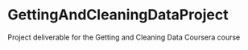 # GettingAndCleaningDataProject
Project deliverable for the Getting and Cleaning Data Coursera course
